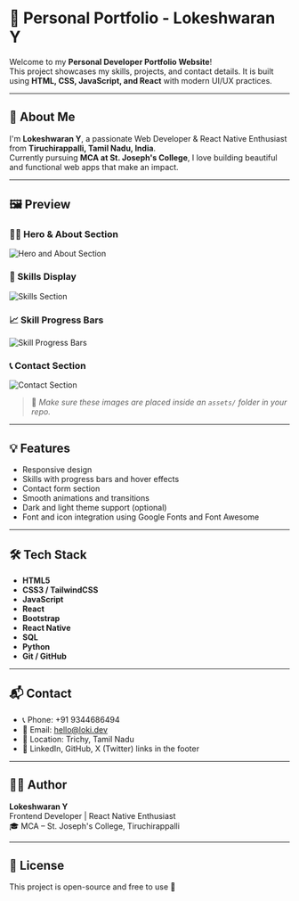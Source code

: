 # 🚀 Personal Portfolio - Lokeshwaran Y

Welcome to my **Personal Developer Portfolio Website**!  
This project showcases my skills, projects, and contact details. It is built using **HTML, CSS, JavaScript, and React** with modern UI/UX practices.

---

## 📌 About Me

I'm **Lokeshwaran Y**, a passionate Web Developer & React Native Enthusiast from **Tiruchirappalli, Tamil Nadu, India**.  
Currently pursuing **MCA at St. Joseph's College**, I love building beautiful and functional web apps that make an impact.

---

## 🖼️ Preview

### 🧑‍💻 Hero & About Section  
![Hero and About Section](./assets/Screenshot%202025-07-07%20220151.png)

### 🧰 Skills Display  
![Skills Section](./assets/Screenshot%202025-07-07%20220311.png)

### 📈 Skill Progress Bars  
![Skill Progress Bars](./assets/Screenshot%202025-07-07%20220841.png)

### 📞 Contact Section  
![Contact Section](./assets/Screenshot%202025-07-07%20220906.png)

> 📁 *Make sure these images are placed inside an `assets/` folder in your repo.*

---

## 💡 Features

- Responsive design
- Skills with progress bars and hover effects
- Contact form section
- Smooth animations and transitions
- Dark and light theme support (optional)
- Font and icon integration using Google Fonts and Font Awesome

---

## 🛠️ Tech Stack

- **HTML5**
- **CSS3 / TailwindCSS**
- **JavaScript**
- **React**
- **Bootstrap**
- **React Native**
- **SQL**
- **Python**
- **Git / GitHub**

---

## 📬 Contact

- 📞 Phone: +91 9344686494  
- 📧 Email: hello@loki.dev  
- 📍 Location: Trichy, Tamil Nadu  
- 🔗 LinkedIn, GitHub, X (Twitter) links in the footer

---

## 🧑‍💻 Author

**Lokeshwaran Y**  
Frontend Developer | React Native Enthusiast  
🎓 MCA – St. Joseph's College, Tiruchirappalli

---

## 📄 License

This project is open-source and free to use 🚀

